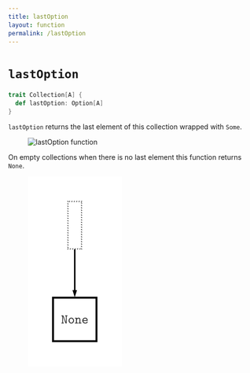 ```yaml
---
title: lastOption
layout: function
permalink: /lastOption
---
```


# `lastOption`

~~~ scala
trait Collection[A] {
  def lastOption: Option[A]
}
~~~

`lastOption` returns the last element of this collection wrapped with `Some`.

<figure class="diagram">
  <img src="images/lastOption.1.svg" alt="lastOption function">
  <!-- <figcaption class="diagram-desc"></figcaption> -->
</figure>

On empty collections when there is no last element this function returns `None`.

<figure class="diagram">
  <img src="images/lastOption.2.svg" alt="lastOption function">
  <!-- <figcaption class="diagram-desc"></figcaption> -->
</figure>
